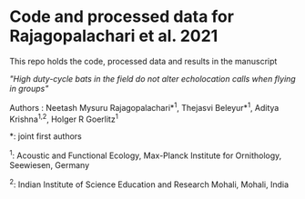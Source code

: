 # Code and processed data for Rajagopalachari et al. 2021

This repo holds the code, processed data and results in the manuscript 

*"High duty-cycle bats in the field do not alter echolocation calls when flying in groups"* 

Authors : Neetash Mysuru Rajagopalachari*<sup>1</sup>, Thejasvi Beleyur*<sup>1</sup>, Aditya Krishna<sup>1,2</sup>, Holger R Goerlitz<sup>1</sup>

*: joint first authors

<sup>1</sup>: Acoustic and Functional Ecology, Max-Planck Institute for Ornithology, Seewiesen, Germany 

<sup>2</sup>: Indian Institute of Science Education and Research Mohali, Mohali, India 
